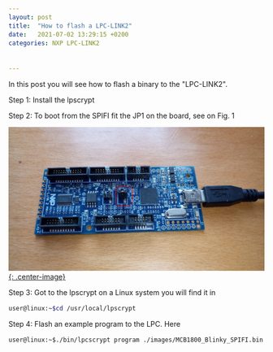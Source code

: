 ```yaml
---
layout: post
title:  "How to flash a LPC-LINK2"
date:   2021-07-02 13:29:15 +0200
categories: NXP LPC-LINK2


---
```


In this post you will see how to flash a binary to the "LPC-LINK2". 

Step 1: Install the lpscrypt 

Step 2: To boot from the SPIFI fit the JP1 on the board, see on Fig. 1

[![image-center](/_assets/images/Bild1.jpeg){: .center-image}](/_assets/images/Bild1.jpeg)

Step 3: Got to the lpscrypt on a Linux system you will find it in 


```bash
user@linux:~$cd /usr/local/lpscrypt
```
  
Step 4: Flash an example program to the LPC. Here

```bash
user@linux:~$./bin/lpcscrypt program ./images/MCB1800_Blinky_SPIFI.bin spifi
```
